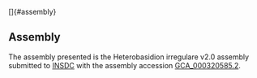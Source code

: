 []{#assembly}

Assembly
--------

The assembly presented is the Heterobasidion irregulare v2.0 assembly
submitted to [INSDC](http://www.insdc.org) with the assembly accession
[GCA\_000320585.2](http://www.ebi.ac.uk/ena/data/view/GCA_000320585.2).
